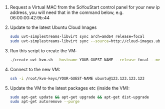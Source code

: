 1. Request a Virtual MAC from the SoYouStart control panel for your new ip address, you will need that in the command below, e.g. 06:00:00:42:9b:44


2. Update to the latest Ubuntu Cloud Images
    ```bash
    sudo uvt-simplestreams-libvirt sync arch=amd64 release=focal
    sudo uvt-simplestreams-libvirt sync --source=http://cloud-images.ubuntu.com/minimal/releases arch=amd64 release=focal
    ```

3. Run this script to create the VM:
    ```bash
    ./create-uvt-kvm.sh --hostname YOUR-GUEST-NAME --release focal --memory 4096 --disk 40 --cpu 2 --bridge virbr1 --mac 06:00:00:42:9b:44  --ip 123.123.123.123 --gateway 91.121.89.254 --dns 213.186.33.99 --dns-search evolvedbinary.com --private-bridge virbr2 --private-ip 10.0.2.123 --private-gateway 10.0.2.254 --auto-start
    ```
4. Connect to the new VM:
    ```bash
    ssh -i /root/kvm-keys/YOUR-GUEST-NAME ubuntu@123.123.123.123
    ```

5. Update the VM to the latest packages etc (inside the VM):
    ```bash
    sudo apt-get update && apt-get upgrade && apt-get dist-upgrade
    sudo apt-get autoremove --purge
    ```
